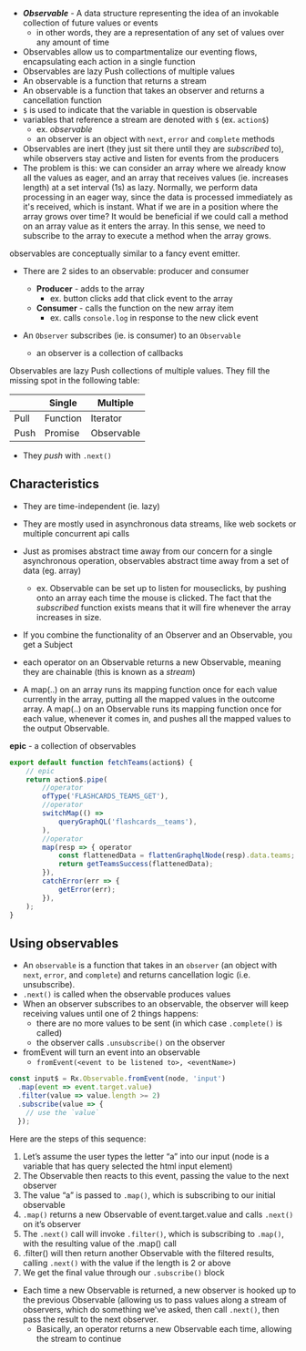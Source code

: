 
- ***Observable*** - A data structure representing the idea of an invokable collection of future values or events
	- in other words, they are a representation of any set of values over any amount of time
- Observables allow us to compartmentalize our eventing flows, encapsulating each action in a single function
- Observables are lazy Push collections of multiple values
- An observable is a function that returns a stream
- An observable is a function that takes an observer and returns a cancellation function
- `$` is used to indicate that the variable in question is observable
- variables that reference a stream are denoted with `$` (ex. `action$`)
    - ex. *observable*
    - an observer is an object with `next`, `error` and `complete` methods
- Observables are inert (they just sit there until they are *subscribed* to), while observers stay active and listen for events from the producers
- The problem is this: we can consider an array where we already know all the values as eager, and an array that receives values (ie. increases length) at a set interval (1s) as lazy. Normally, we perform data processing in an eager way, since the data is processed immediately as it's received, which is instant. What if we are in a position where the array grows over time? It would be beneficial if we could call a method on an array value as it enters the array. In this sense, we need to subscribe to the array to execute a method when the array grows.

observables are conceptually similar to a fancy event emitter.

- There are 2 sides to an observable: producer and consumer
    - **Producer** - adds to the array
        - ex. button clicks add that click event to the array
    - **Consumer** - calls the function on the new array item
        - ex. calls `console.log` in response to the new click event

- An `Observer` subscribes (ie. is consumer) to an `Observable`
    - an observer is a collection of callbacks

Observables are lazy Push collections of multiple values. They fill the missing spot in the following table:

|      | Single   | Multiple   |
|------|----------|------------|
| Pull | Function | Iterator   |
| Push | Promise  | Observable |
- They *push* with `.next()`


## Characteristics
- They are time-independent (ie. lazy)
- They are mostly used in asynchronous data streams, like web sockets or multiple concurrent api calls

- Just as promises abstract time away from our concern for a single asynchronous operation, observables abstract time away from a set of data (eg. array)
    - ex. Observable can be set up to listen for mouseclicks, by pushing onto an array each time the mouse is clicked. The fact that the *subscribed* function exists means that it will fire whenever the array increases in size.


- If you combine the functionality of an Observer and an Observable, you get a Subject

- each operator on an Observable returns a new Observable, meaning they are chainable (this is known as a *stream*)

- A map(..) on an array runs its mapping function once for each value currently in the array, putting all the mapped values in the outcome array. A map(..) on an Observable runs its mapping function once for each value, whenever it comes in, and pushes all the mapped values to the output Observable.

**epic** - a collection of observables

```js
export default function fetchTeams(action$) {
    // epic
    return action$.pipe(
        //operator
        ofType('FLASHCARDS_TEAMS_GET'),
        //operator
        switchMap(() =>
            queryGraphQL('flashcards__teams'),
        ),
        //operator
        map(resp => { operator
            const flattenedData = flattenGraphqlNode(resp).data.teams;
            return getTeamsSuccess(flattenedData);
        }),
        catchError(err => {
            getError(err);
        }),
    );
}
```

## Using observables
- An `observable` is a function that takes in an `observer` (an object with `next`, `error`, and `complete`) and returns cancellation logic (i.e. unsubscribe).
- `.next()` is called when the observable produces values
- When an observer subscribes to an observable, the observer will keep receiving values until one of 2 things happens:
    - there are no more values to be sent (in which case `.complete()` is called)
    - the observer calls `.unsubscribe()` on the observer
- fromEvent will turn an event into an observable
    - `fromEvent(<event to be listened to>, <eventName>)`
```js
const input$ = Rx.Observable.fromEvent(node, 'input')
  .map(event => event.target.value)
  .filter(value => value.length >= 2)
  .subscribe(value => {
    // use the `value`
  });
```
Here are the steps of this sequence:
1. Let’s assume the user types the letter “a” into our input (node is a variable that has query selected the html input element)
2. The Observable then reacts to this event, passing the value to the next observer
3. The value “a” is passed to `.map()`, which is subscribing to our initial observable
4. `.map()` returns a new Observable of event.target.value and calls `.next()` on it’s observer
5. The `.next()` call will invoke `.filter()`, which is subscribing to `.map()`, with the resulting value of the .map() call
6. .filter() will then return another Observable with the filtered results, calling `.next()` with the value if the length is 2 or above
7. We get the final value through our `.subscribe()` block

- Each time a new Observable is returned, a new observer is hooked up to the previous Observable (allowing us to pass values along a stream of observers, which do something we've asked, then call `.next()`, then pass the result to the next observer.
    - Basically, an operator returns a new Observable each time, allowing the stream to continue
